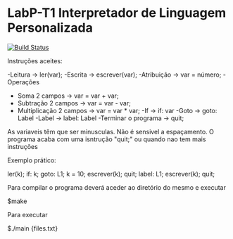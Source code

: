 # LabP-T1 Interpretador de Linguagem Personalizada

[![Build Status](https://travis-ci.org/xPudimx/LabP-T1.svg?branch=master)](https://travis-ci.org/xPudimx/LabP-T1)


Instruções aceites:

-Leitura -> ler(var);
-Escrita -> escrever(var);
-Atribuição -> var = número;
-Operações
 - Soma 2 campos -> var = var + var;
 - Subtração 2 campos -> var = var - var;
 - Multiplicação 2 campos -> var = var * var;
-If -> if: var
-Goto -> goto: Label
-Label -> label: Label
-Terminar o programa -> quit;


As variaveis têm que ser minusculas.
Não é sensivel a espaçamento.
O programa acaba com uma isntrução "quit;" ou quando nao tem mais instruções

Exemplo prático:

ler(k);
if: k;
goto: L1;
k = 10;
escrever(k);
quit;
label: L1;
escrever(k);
quit;

Para compilar o programa deverá aceder ao diretório do mesmo e executar

$make

Para executar

$./main {files.txt}
